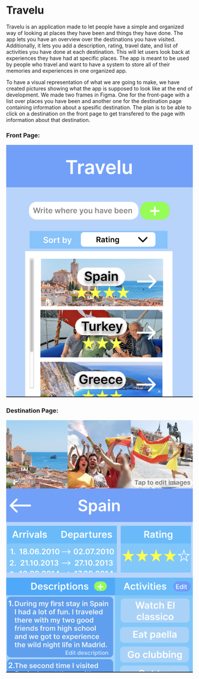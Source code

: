 # Travelu

Travelu is an application made to let people have a simple and organized way of looking at places they have been and things they have done. The app lets you have an overview over the destinations you have visited. Additionally, it lets you add a description, rating, travel date, and list of activities you have done at each destination. This will let users look back at experiences they have had at specific places. The app is meant to be used by people who travel and want to have a system to store all of their memories and experiences in one organized app.

To have a visual representation of what we are going to make, we have created pictures showing what the app is supposed to look like at the end of development. We made two frames in Figma. One for the front-page with a list over places you have been and another one for the destination page containing information about a spesific destination. The plan is to be able to click on a destination on the front page to get transfered to the page with information about that destination.

### Front Page:
![image info](/pictures/TraveluFrontPage.png)

### Destination Page:
![image info](/pictures/TraveluDestinationPage.png)